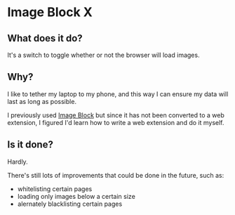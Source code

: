 # Image Block X

## What does it do?
It's a switch to toggle whether or not the browser will load images.

## Why?
I like to tether my laptop to my phone, and this way I can ensure my
data will last as long as possible.

I previously used [Image Block](https://addons.mozilla.org/en-US/firefox/addon/image-block/) but since it has not been converted to a web extension,
I figured I'd learn how to write a web extension and do it myself.

## Is it done?
Hardly.

There's still lots of improvements that could be done in the future, such
as:
- whitelisting certain pages
- loading only images below a certain size
- alernately blacklisting certain pages


